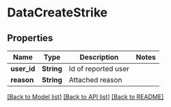 # DataCreateStrike

## Properties

Name | Type | Description | Notes
------------ | ------------- | ------------- | -------------
**user_id** | **String** | Id of reported user | 
**reason** | **String** | Attached reason | 

[[Back to Model list]](../README.md#documentation-for-models) [[Back to API list]](../README.md#documentation-for-api-endpoints) [[Back to README]](../README.md)



